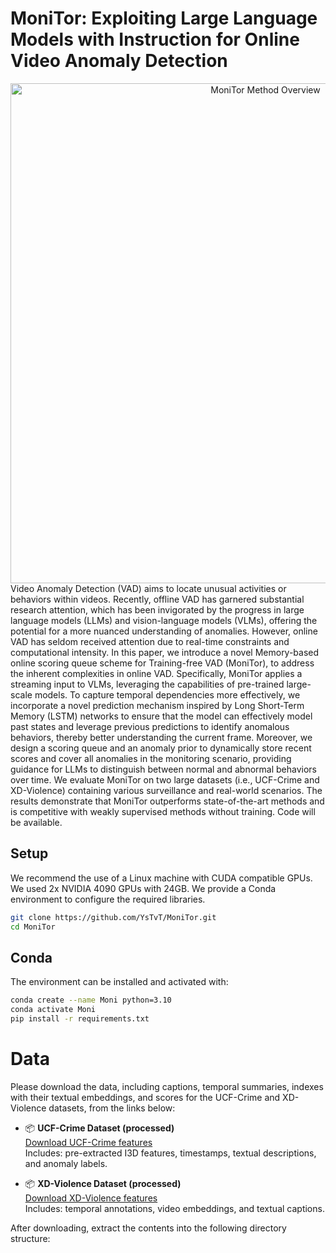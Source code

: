 # MoniTor: Exploiting Large Language Models with Instruction for Online Video Anomaly Detection
<div align="center">
  <img src="https://github.com/user-attachments/assets/4fa0a527-8a79-4778-a62f-beab0a5f94b5" alt="MoniTor Method Overview" width="800">
</div>
Video Anomaly Detection (VAD) aims to locate unusual activities or behaviors within videos. Recently, offline VAD has garnered substantial research attention, which has been invigorated by the progress in large language models (LLMs) and vision-language models (VLMs), offering the potential for a more nuanced understanding of anomalies. 
However, online VAD has seldom received attention due to real-time constraints and computational intensity. 
In this paper, we introduce a novel Memory-based online scoring queue scheme for Training-free VAD (MoniTor), to address the inherent complexities in online VAD. 
Specifically, MoniTor applies a streaming input to VLMs, leveraging the capabilities of pre-trained large-scale models. 
To capture temporal dependencies more effectively, we incorporate a novel prediction mechanism inspired by Long Short-Term Memory (LSTM) networks to ensure that the model can effectively model past states and leverage previous predictions to identify anomalous behaviors, thereby better understanding the current frame. 
Moreover, we design a scoring queue and an anomaly prior to dynamically store recent scores and cover all anomalies in the monitoring scenario, providing guidance for LLMs to distinguish between normal and abnormal behaviors over time.
We evaluate MoniTor on two large datasets (i.e., UCF-Crime and XD-Violence) containing various surveillance and real-world scenarios. 
The results demonstrate that MoniTor outperforms state-of-the-art methods and is competitive with weakly supervised methods without training. Code will be available.

## Setup

We recommend the use of a Linux machine with CUDA compatible GPUs. We used 2x NVIDIA 4090 GPUs with 24GB. We provide a Conda environment to configure the required libraries.

```bash
git clone https://github.com/YsTvT/MoniTor.git
cd MoniTor
```

## Conda

The environment can be installed and activated with:

```bash
conda create --name Moni python=3.10
conda activate Moni
pip install -r requirements.txt
```
# Data

Please download the data, including captions, temporal summaries, indexes with their textual embeddings, and scores for the UCF-Crime and XD-Violence datasets, from the links below:

- 📦 **UCF-Crime Dataset (processed)**  
  [Download UCF-Crime features](https://zenodo.org/record/10407036/files/ucf-crime.zip)  
  Includes: pre-extracted I3D features, timestamps, textual descriptions, and anomaly labels.

- 📦 **XD-Violence Dataset (processed)**  
  [Download XD-Violence features](https://zenodo.org/record/10407036/files/xd-violence.zip)  
  Includes: temporal annotations, video embeddings, and textual captions.

After downloading, extract the contents into the following directory structure:

